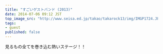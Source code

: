```yaml
---
title: "すごいゲストバンド (2013)"
date: 2014-07-06 09:12 JST
top_image_src: "http://www.seisa.ed.jp/takao/takarock13/img/IMGP1724.JPG"
tags:
- guest
published: false
---
```

見るもの全てを巻き込む熱いステージ！！